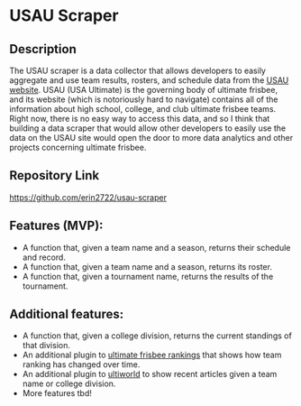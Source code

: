 # USAU Scraper

## Description
The USAU scraper is a data collector that allows developers to easily aggregate and use team results, rosters, and schedule data from the [USAU website](https://play.usaultimate.org/events/tournament/?ViewAll=false&IsLeagueType=false&IsClinic=false&FilterByCategory=AE).
USAU (USA Ultimate) is the governing body of ultimate frisbee, and its website (which is notoriously hard to navigate) contains all of the information 
about high school, college, and club ultimate frisbee teams. Right now, there is no easy way to access this data, and so I think that building a data 
scraper that would allow other developers to easily use the data on the USAU site would open the door to more data analytics and other projects concerning
ultimate frisbee.

## Repository Link
https://github.com/erin2722/usau-scraper

## Features (MVP):
- A function that, given a team name and a season, returns their schedule and record.
- A function that, given a team name and a season, returns its roster.
- A function that, given a tournament name, returns the results of the tournament.

## Additional features:
- A function that, given a college division, returns the current standings of that division.
- An additional plugin to [ultimate frisbee rankings](http://www.frisbee-rankings.com/) that shows how team ranking has changed over time.
- An additional plugin to [ultiworld](https://ultiworld.com/) to show recent articles given a team name or college division.
- More features tbd!

